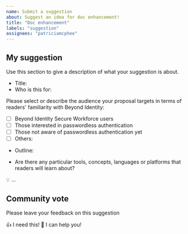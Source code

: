 ```yaml
---
name: Submit a suggestion
about: Suggest an idea for doc enhancement!
title: "Doc enhancement"
labels: "suggestion"
assignees: "patriciamcphee"
---
```


<!--

Hi 👋, thank you for submitting a suggestion to Beyond Identity Secure Workforce documentation!

Please use this template to elaborate on your idea and our team will reach out to you once the proposal is reviewed.

-->

## My suggestion

Use this section to give a description of what your suggestion is about.

- Title:
- Who is this for:

Please select or describe the audience your proposal targets in terms of
readers' familiarity with Beyond Identity:

- [ ] Beyond Identity Secure Workforce users
- [ ] Those interested in passwordless authentication
- [ ] Those not aware of passwordless authentication yet
- [ ] Others:

- Outline:

- Are there any particular tools, concepts, languages or platforms that readers
  will learn about?

💡 ...

## Community vote

Please leave your feedback on this suggestion

👍 I need this! 🚀 I can help you!

